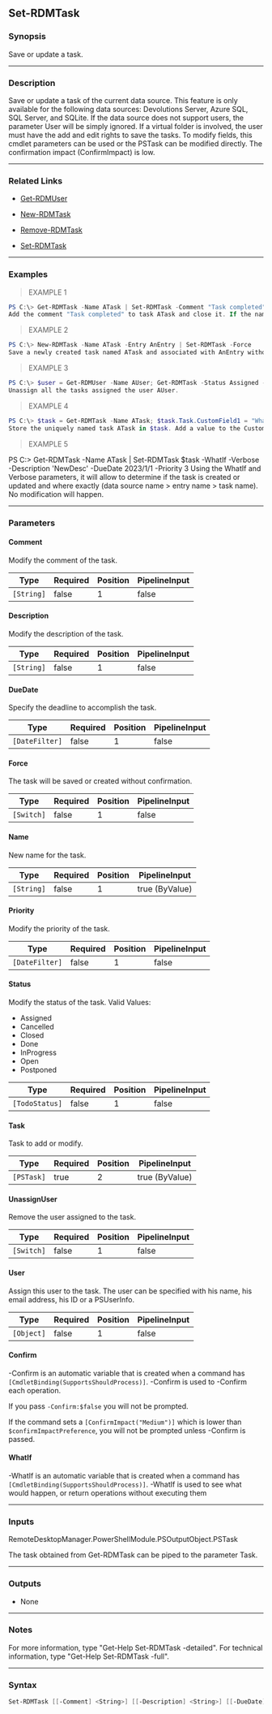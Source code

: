 Set-RDMTask
-----------

### Synopsis
Save or update a task.

---

### Description

Save or update a task of the current data source. This feature is only available for the following data sources: Devolutions Server, Azure SQL, SQL Server, and SQLite. If the data source does not support users, the parameter User will be simply ignored. If a virtual folder is involved, the user must have the add and edit rights to save the tasks. To modify fields, this cmdlet parameters can be used or the PSTask can be modified directly. The confirmation impact (ConfirmImpact) is low.

---

### Related Links
* [Get-RDMUser](Get-RDMUser)

* [New-RDMTask](New-RDMTask)

* [Remove-RDMTask](Remove-RDMTask)

* [Set-RDMTask](Set-RDMTask)

---

### Examples
> EXAMPLE 1

```PowerShell
PS C:\> Get-RDMTask -Name ATask | Set-RDMTask -Comment "Task completed" -Status Closed
Add the comment "Task completed" to task ATask and close it. If the name is not unique, all tasks named ATask will have the modifications.
```
> EXAMPLE 2

```PowerShell
PS C:\> New-RDMTask -Name ATask -Entry AnEntry | Set-RDMTask -Force
Save a newly created task named ATask and associated with AnEntry without any confirmation prompt.
```
> EXAMPLE 3

```PowerShell
PS C:\> $user = Get-RDMUser -Name AUser; Get-RDMTask -Status Assigned -User $user | Set-RDMTask -UnassignUser
Unassign all the tasks assigned the user AUser.
```
> EXAMPLE 4

```PowerShell
PS C:\> $task = Get-RDMTask -Name ATask; $task.Task.CustomField1 = "Whatever"; Set-RDMTask $task
Store the uniquely named task ATask in $task. Add a value to the CustomField1 and save the modification using the only positional parameter.
```
> EXAMPLE 5

PS C:\> Get-RDMTask -Name ATask | Set-RDMTask $task -WhatIf -Verbose -Description 'NewDesc' -DueDate 2023/1/1 -Priority 3
Using the WhatIf and Verbose parameters, it will allow to determine if the task is created or updated and where exactly (data source name > entry name > task name). No modification will happen.

---

### Parameters
#### **Comment**
Modify the comment of the task.

|Type      |Required|Position|PipelineInput|
|----------|--------|--------|-------------|
|`[String]`|false   |1       |false        |

#### **Description**
Modify the description of the task.

|Type      |Required|Position|PipelineInput|
|----------|--------|--------|-------------|
|`[String]`|false   |1       |false        |

#### **DueDate**
Specify the deadline to accomplish the task.

|Type          |Required|Position|PipelineInput|
|--------------|--------|--------|-------------|
|`[DateFilter]`|false   |1       |false        |

#### **Force**
The task will be saved or created without confirmation.

|Type      |Required|Position|PipelineInput|
|----------|--------|--------|-------------|
|`[Switch]`|false   |1       |false        |

#### **Name**
New name for the task.

|Type      |Required|Position|PipelineInput |
|----------|--------|--------|--------------|
|`[String]`|false   |1       |true (ByValue)|

#### **Priority**
Modify the priority of the task.

|Type          |Required|Position|PipelineInput|
|--------------|--------|--------|-------------|
|`[DateFilter]`|false   |1       |false        |

#### **Status**
Modify the status of the task.
Valid Values:

* Assigned
* Cancelled
* Closed
* Done
* InProgress
* Open
* Postponed

|Type          |Required|Position|PipelineInput|
|--------------|--------|--------|-------------|
|`[TodoStatus]`|false   |1       |false        |

#### **Task**
Task to add or modify.

|Type      |Required|Position|PipelineInput |
|----------|--------|--------|--------------|
|`[PSTask]`|true    |2       |true (ByValue)|

#### **UnassignUser**
Remove the user assigned to the task.

|Type      |Required|Position|PipelineInput|
|----------|--------|--------|-------------|
|`[Switch]`|false   |1       |false        |

#### **User**
Assign this user to the task. The user can be specified with his name, his email address, his ID or a PSUserInfo.

|Type      |Required|Position|PipelineInput|
|----------|--------|--------|-------------|
|`[Object]`|false   |1       |false        |

#### **Confirm**
-Confirm is an automatic variable that is created when a command has ```[CmdletBinding(SupportsShouldProcess)]```.
-Confirm is used to -Confirm each operation.

If you pass ```-Confirm:$false``` you will not be prompted.

If the command sets a ```[ConfirmImpact("Medium")]``` which is lower than ```$confirmImpactPreference```, you will not be prompted unless -Confirm is passed.

#### **WhatIf**
-WhatIf is an automatic variable that is created when a command has ```[CmdletBinding(SupportsShouldProcess)]```.
-WhatIf is used to see what would happen, or return operations without executing them

---

### Inputs
RemoteDesktopManager.PowerShellModule.PSOutputObject.PSTask

The task obtained from Get-RDMTask can be piped to the parameter Task.

---

### Outputs
* None

---

### Notes
For more information, type "Get-Help Set-RDMTask -detailed". For technical information, type "Get-Help Set-RDMTask -full".

---

### Syntax
```PowerShell
Set-RDMTask [[-Comment] <String>] [[-Description] <String>] [[-DueDate] <DateFilter>] [[-Force]] [[-Name] <String>] [[-Priority] <DateFilter>] [[-Status] <TodoStatus>] [-Task] <PSTask> [[-UnassignUser]] [[-User] <Object>] [-Confirm] [-WhatIf] [<CommonParameters>]
```
